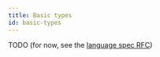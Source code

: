 ```yaml
---
title: Basic types
id: basic-types
---
```


TODO (for now, see the [language spec RFC](../../contributing/rfcs/language-spec))
